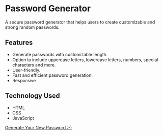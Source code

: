 # Password Generator

A secure password generator that helps users to create customizable and strong random passwords.

## Features  
- Generate passwords with customizable length.  
- Option to include uppercase letters, lowercase letters, numbers, special characters and more.  
- User-friendly.  
- Fast and efficient password generation.
- Responsive

## Technology Used
- HTML
- CSS
- JavaScript

[Generate Your New Password :-)](https://rifaatramadan0.github.io/Password-Generator/)
